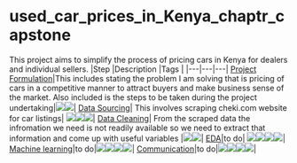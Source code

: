 # used_car_prices_in_Kenya_chaptr_capstone
This project aims to simplify the process of pricing cars in Kenya for dealers and individual sellers.
|Step |Description |Tags |
|---|---|---|
[Project Formulation](https://github.com/okothchristopher/used_car_prices_in_Kenya_chaptr_capstone/blob/main/files/used%20car%20price%20in%20Kenya%20machine%20learning%20project%20.pdf)|This includes stating the problem I am solving that is pricing of cars in a competitive manner to attract buyers and make business sense of the market. Also included is the steps to be taken during the project undertaking|<img src="https://img.shields.io/badge/-google_docs-81D4FA"><img src="https://img.shields.io/badge/-Github-black">|
[Data Sourcing](https://github.com/okothchristopher/used_car_prices_in_Kenya_chaptr_capstone/blob/main/files/used_car_price_estimator_in_kenya.ipynb)| This involves scraping cheki.com website for car listings| <img src="https://img.shields.io/badge/-Python-green"><img src="https://img.shields.io/badge/-BeautifulSoup-blue"><img src="https://img.shields.io/badge/-Requests-red">|
[Data Cleaning](https://github.com/okothchristopher/used_car_prices_in_Kenya_chaptr_capstone/blob/main/files/cars_cheki.R)| From the scraped data the infromation we need is not readily available so we need to extract that information and come up with useful variables |<img src="https://img.shields.io/badge/-R-navy"><img src="https://img.shields.io/badge/-Tidyverse-purple">|
[EDA]()|to do| <img src="https://img.shields.io/badge/-matplotlib-116C69"><img src="https://img.shields.io/badge/-pandas-116C14"><img src="https://img.shields.io/badge/-plotly-FC3A13"><img src="https://img.shields.io/badge/-Python-56C28E">|
[Machine learning]()|to do|<img src="https://img.shields.io/badge/-sklearn-56C2BF"><img src="https://img.shields.io/badge/-Regression-5668C2"><img src="https://img.shields.io/badge/-Xgboost-40153D"><img src="https://img.shields.io/badge/-Python-56C28E">|
[Communication]()|to do|<img src="https://img.shields.io/badge/-streamlit-FC5BA6"><img src="https://img.shields.io/badge/-docker-5668C2"><img src="https://img.shields.io/badge/-FLask-40153D"><img src="https://img.shields.io/badge/-Python-56C28E">|
